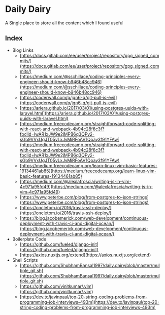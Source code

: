 # Daily Dairy

A Single place to store all the content which I found useful
## Index
- Blog Links
  - [https://docs.gitlab.com/ee/user/project/repository/gpg_signed_commits/](https://docs.gitlab.com/ee/user/project/repository/gpg_signed_commits/)
  - [https://medium.com/@sschillace/coding-principles-every-engineer-should-know-b946b48cc946](https://medium.com/@sschillace/coding-principles-every-engineer-should-know-b946b48cc946)
  - [https://coderwall.com/p/jgn6-q/git-pull-is-evil](https://coderwall.com/p/jgn6-q/git-pull-is-evil)
  - [https://ariera.github.io/2017/03/01/using-postgres-uuids-with-laravel.html](https://ariera.github.io/2017/03/01/using-postgres-uuids-with-laravel.html)
  - [https://medium.freecodecamp.org/straightforward-code-splitting-with-react-and-webpack-4b94c28f6c3f?fbclid=IwAR1xJW9e2jMPB6q3QPy2-sGb9VVxUgJT05vLxJvMiRFoAV1Qoay3f91YFAw](https://medium.freecodecamp.org/straightforward-code-splitting-with-react-and-webpack-4b94c28f6c3f?fbclid=IwAR1xJW9e2jMPB6q3QPy2-sGb9VVxUgJT05vLxJvMiRFoAV1Qoay3f91YFAw)
  - [https://medium.freecodecamp.org/learn-linux-vim-basic-features-19134461ab85](https://medium.freecodecamp.org/learn-linux-vim-basic-features-19134461ab85)
  - [https://medium.com/@alexlafroscia/writing-js-in-vim-4c971a95fd49](https://medium.com/@alexlafroscia/writing-js-in-vim-4c971a95fd49)
  - [https://www.peterbe.com/plog/from-postgres-to-json-strings](https://www.peterbe.com/plog/from-postgres-to-json-strings)
  - [https://oncletom.io/2016/travis-ssh-deploy/](https://oncletom.io/2016/travis-ssh-deploy/)
  - [https://blog.jacobemerick.com/web-development/continuous-deployment-with-travis-ci-and-digital-ocean/](https://blog.jacobemerick.com/web-development/continuous-deployment-with-travis-ci-and-digital-ocean/)
- Boilerplate Code
  - [https://github.com/fueled/django-init](https://github.com/fueled/django-init)
  - [https://axios.nuxtjs.org/extend](https://axios.nuxtjs.org/extend)
- Shell Scripts
  - [https://github.com/ShubhamBansal1997/daily.dairy/blob/master/multiple_git.sh](https://github.com/ShubhamBansal1997/daily.dairy/blob/master/multiple_git.sh)
  - [https://github.com/vinitkumar/.vim](https://github.com/vinitkumar/.vim)
  - [https://dev.to/javinpaul/top-20-string-coding-problems-from-programming-job-interviews-493m](https://dev.to/javinpaul/top-20-string-coding-problems-from-programming-job-interviews-493m)

